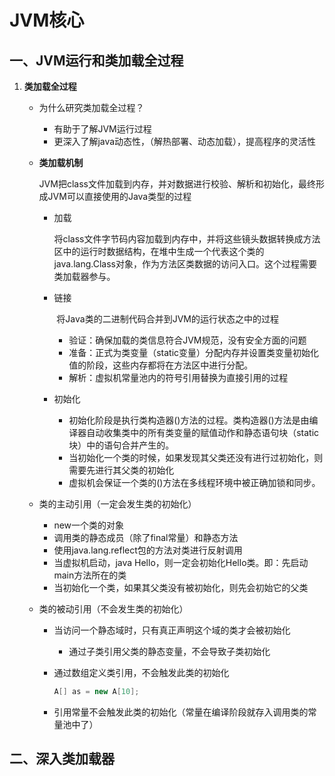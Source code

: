 # JVM核心

## 一、JVM运行和类加载全过程

1. **类加载全过程**

   * 为什么研究类加载全过程？

     * 有助于了解JVM运行过程
     * 更深入了解java动态性，（解热部署、动态加载），提高程序的灵活性

   * **类加载机制**

     ​		JVM把class文件加载到内存，并对数据进行校验、解析和初始化，最终形成JVM可以直接使用的Java类型的过程

     * 加载

       ​		将class文件字节码内容加载到内存中，并将这些镜头数据转换成方法区中的运行时数据结构，在堆中生成一个代表这个类的java.lang.Class对象，作为方法区类数据的访问入口。这个过程需要类加载器参与。

     * 链接

       ​		将Java类的二进制代码合并到JVM的运行状态之中的过程

       * 验证：确保加载的类信息符合JVM规范，没有安全方面的问题
       * 准备：正式为类变量（static变量）分配内存并设置类变量初始化值的阶段，这些内存都将在方法区中进行分配。
       * 解析：虚拟机常量池内的符号引用替换为直接引用的过程

     * 初始化

       * 初始化阶段是执行类构造器<clinit>()方法的过程。类构造器<clinit>()方法是由编译器自动收集类中的所有类变量的赋值动作和静态语句块（static块）中的语句合并产生的。
       * 当初始化一个类的时候，如果发现其父类还没有进行过初始化，则需要先进行其父类的初始化
       * 虚拟机会保证一个类的<clinit>()方法在多线程环境中被正确加锁和同步。

   * 类的主动引用（一定会发生类的初始化）

     * new一个类的对象
     * 调用类的静态成员（除了final常量）和静态方法
     * 使用java.lang.reflect包的方法对类进行反射调用
     * 当虚拟机启动，java Hello，则一定会初始化Hello类。即：先启动main方法所在的类
     * 当初始化一个类，如果其父类没有被初始化，则先会初始它的父类

   * 类的被动引用（不会发生类的初始化）

     * 当访问一个静态域时，只有真正声明这个域的类才会被初始化

       * 通过子类引用父类的静态变量，不会导致子类初始化

     * 通过数组定义类引用，不会触发此类的初始化

       ```java
       A[] as = new A[10];
       ```

     * 引用常量不会触发此类的初始化（常量在编译阶段就存入调用类的常量池中了）

## 二、深入类加载器


